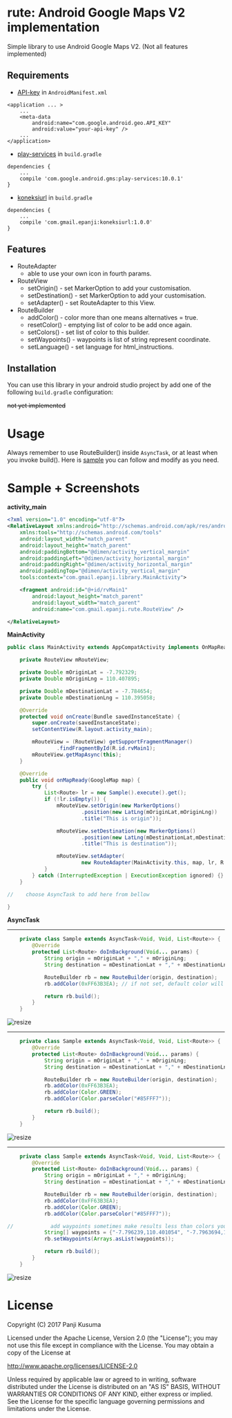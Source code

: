 rute: Android Google Maps V2 implementation
===========================================

Simple library to use Android Google Maps V2. (Not all features implemented)

Requirements
------------

* [API-key](https://developers.google.com/maps/documentation/directions/get-api-key#key) in `AndroidManifest.xml`

```
<application ... >
    ...
    <meta-data
        android:name="com.google.android.geo.API_KEY"
        android:value="your-api-key" />
    ...
</application>
```

* [play-services](https://developers.google.com/android/guides/setup) in `build.gradle`

```
dependencies {
    ...
    compile 'com.google.android.gms:play-services:10.0.1'
}
```

* [koneksiurl](https://github.com/epanji/koneksiurl) in `build.gradle`

```
dependencies {
    ...
    compile 'com.gmail.epanji:koneksiurl:1.0.0'
}
```

Features
--------

* RouteAdapter
    * able to use your own icon in fourth params.
* RouteView
    * setOrigin() - set MarkerOption to add your customisation.
    * setDestination() - set MarkerOption to add your customisation.
    * setAdapter() - set RouteAdapter to this View.
* RouteBuilder
    * addColor() - color more than one means alternatives = true.
    * resetColor() - emptying list of color to be add once again.
    * setColors() - set list of color to this builder.
    * setWaypoints() - waypoints is list of string represent coordinate.
    * setLanguage() - set language for html_instructions.

Installation
------------

You can use this library in your android studio project by add one of
the following `build.gradle` configuration:

~~not yet implemented~~

Usage
=====

Always remember to use RouteBuilder() inside `AsyncTask`, or
at least when you invoke build().
Here is [sample](./samples) you can follow and modify as you need.

Sample + Screenshots
====================

**activity_main**

```xml
<?xml version="1.0" encoding="utf-8"?>
<RelativeLayout xmlns:android="http://schemas.android.com/apk/res/android"
    xmlns:tools="http://schemas.android.com/tools"
    android:layout_width="match_parent"
    android:layout_height="match_parent"
    android:paddingBottom="@dimen/activity_vertical_margin"
    android:paddingLeft="@dimen/activity_horizontal_margin"
    android:paddingRight="@dimen/activity_horizontal_margin"
    android:paddingTop="@dimen/activity_vertical_margin"
    tools:context="com.gmail.epanji.library.MainActivity">

    <fragment android:id="@+id/rvMain1"
        android:layout_height="match_parent"
        android:layout_width="match_parent"
        android:name="com.gmail.epanji.rute.RouteView" />

</RelativeLayout>
```

**MainActivity**

```java
public class MainActivity extends AppCompatActivity implements OnMapReadyCallback {

    private RouteView mRouteView;

    private Double mOriginLat = -7.792329;
    private Double mOriginLng = 110.407895;

    private Double mDestinationLat = -7.784654;
    private Double mDestinationLng = 110.395058;

    @Override
    protected void onCreate(Bundle savedInstanceState) {
        super.onCreate(savedInstanceState);
        setContentView(R.layout.activity_main);

        mRouteView = (RouteView) getSupportFragmentManager()
                .findFragmentById(R.id.rvMain1);
        mRouteView.getMapAsync(this);
    }

    @Override
    public void onMapReady(GoogleMap map) {
        try {
            List<Route> lr = new Sample().execute().get();
            if (!lr.isEmpty()) {
                mRouteView.setOrigin(new MarkerOptions()
                        .position(new LatLng(mOriginLat,mOriginLng))
                        .title("This is origin"));

                mRouteView.setDestination(new MarkerOptions()
                        .position(new LatLng(mDestinationLat,mDestinationLng))
                        .title("This is destination"));

                mRouteView.setAdapter(
                        new RouteAdapter(MainActivity.this, map, lr, R.mipmap.ic_launcher));
            }
        } catch (InterruptedException | ExecutionException ignored) {}
    }

//    choose AsyncTask to add here from bellow

}
```

**AsyncTask**

---

```java
    private class Sample extends AsyncTask<Void, Void, List<Route>> {
        @Override
        protected List<Route> doInBackground(Void... params) {
            String origin = mOriginLat + "," + mOriginLng;
            String destination = mDestinationLat + "," + mDestinationLng;

            RouteBuilder rb = new RouteBuilder(origin, destination);
            rb.addColor(0xFF63B3EA); // if not set, default color will be used.

            return rb.build();
        }
    }
```

![resize](./samples/screenshots/sample_1.jpg)

---

```java
    private class Sample extends AsyncTask<Void, Void, List<Route>> {
        @Override
        protected List<Route> doInBackground(Void... params) {
            String origin = mOriginLat + "," + mOriginLng;
            String destination = mDestinationLat + "," + mDestinationLng;

            RouteBuilder rb = new RouteBuilder(origin, destination);
            rb.addColor(0xFF63B3EA);
            rb.addColor(Color.GREEN);
            rb.addColor(Color.parseColor("#85FFF7"));

            return rb.build();
        }
    }
```

![resize](./samples/screenshots/sample_2.jpg)

---

```java
    private class Sample extends AsyncTask<Void, Void, List<Route>> {
        @Override
        protected List<Route> doInBackground(Void... params) {
            String origin = mOriginLat + "," + mOriginLng;
            String destination = mDestinationLat + "," + mDestinationLng;

            RouteBuilder rb = new RouteBuilder(origin, destination);
            rb.addColor(0xFF63B3EA);
            rb.addColor(Color.GREEN);
            rb.addColor(Color.parseColor("#85FFF7"));

//            add waypoints sometimes make results less than colors you add.
            String[] waypoints = {"-7.796239,110.401054", "-7.7963694,110.39262"};
            rb.setWaypoints(Arrays.asList(waypoints));

            return rb.build();
        }
    }
```

![resize](./samples/screenshots/sample_3.jpg)

License
=======

Copyright (C) 2017  Panji Kusuma

Licensed under the Apache License, Version 2.0 (the "License");
you may not use this file except in compliance with the License.
You may obtain a copy of the License at

   http://www.apache.org/licenses/LICENSE-2.0

Unless required by applicable law or agreed to in writing, software
distributed under the License is distributed on an "AS IS" BASIS,
WITHOUT WARRANTIES OR CONDITIONS OF ANY KIND, either express or implied.
See the License for the specific language governing permissions and
limitations under the License.
